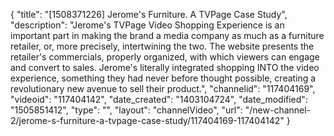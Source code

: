 {
    "title": "[1508371226] Jerome's Furniture. A TVPage Case Study",
    "description": "Jerome's TVPage Video Shopping Experience is an important part in making the brand a media company as much as a furniture retailer, or, more precisely, intertwining the two. The website presents the retailer's commercials, properly organized, with which viewers can engage and convert to sales. Jerome's literally integrated shopping INTO the video experience, something they had never before thought possible, creating a revolutionary new avenue to sell their product.",
    "channelid": "117404169",
    "videoid": "117404142",
    "date_created": "1403104724",
    "date_modified": "1505851412",
    "type": "",
    "layout": "channelVideo",
    "url": "\/new-channel-2\/jerome-s-furniture-a-tvpage-case-study\/117404169-117404142"
}